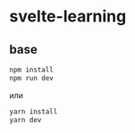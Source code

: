 # svelte-learning
## base

```bash
npm install
npm run dev

```
или
```bash
yarn install
yarn dev

```

